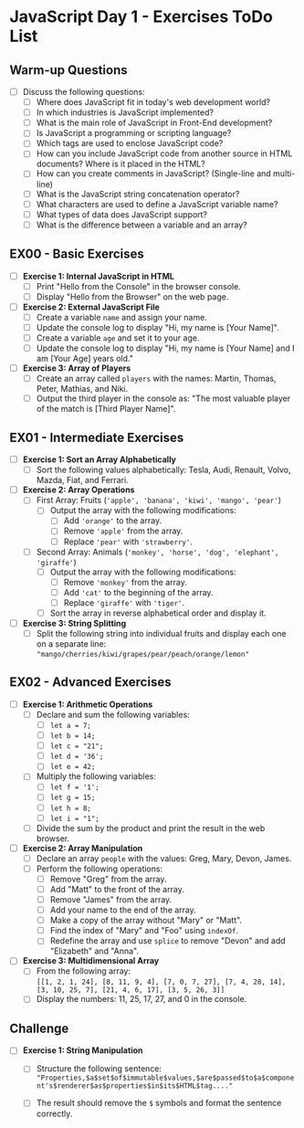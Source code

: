 # JavaScript Day 1 - Exercises ToDo List

## Warm-up Questions
- [ ] Discuss the following questions:
  - [ ] Where does JavaScript fit in today's web development world?
  - [ ] In which industries is JavaScript implemented?
  - [ ] What is the main role of JavaScript in Front-End development?
  - [ ] Is JavaScript a programming or scripting language?
  - [ ] Which tags are used to enclose JavaScript code?
  - [ ] How can you include JavaScript code from another source in HTML documents? Where is it placed in the HTML?
  - [ ] How can you create comments in JavaScript? (Single-line and multi-line)
  - [ ] What is the JavaScript string concatenation operator?
  - [ ] What characters are used to define a JavaScript variable name?
  - [ ] What types of data does JavaScript support?
  - [ ] What is the difference between a variable and an array?

## EX00 - Basic Exercises
- [ ] **Exercise 1: Internal JavaScript in HTML**
  - [ ] Print "Hello from the Console" in the browser console.
  - [ ] Display "Hello from the Browser" on the web page.

- [ ] **Exercise 2: External JavaScript File**
  - [ ] Create a variable `name` and assign your name.
  - [ ] Update the console log to display "Hi, my name is [Your Name]".
  - [ ] Create a variable `age` and set it to your age.
  - [ ] Update the console log to display "Hi, my name is [Your Name] and I am [Your Age] years old."

- [ ] **Exercise 3: Array of Players**
  - [ ] Create an array called `players` with the names: Martin, Thomas, Peter, Mathias, and Niki.
  - [ ] Output the third player in the console as: "The most valuable player of the match is [Third Player Name]".

## EX01 - Intermediate Exercises
- [ ] **Exercise 1: Sort an Array Alphabetically**
  - [ ] Sort the following values alphabetically: Tesla, Audi, Renault, Volvo, Mazda, Fiat, and Ferrari.

- [ ] **Exercise 2: Array Operations**
  - [ ] First Array: Fruits (`'apple', 'banana', 'kiwi', 'mango', 'pear'`)
    - [ ] Output the array with the following modifications:
      - [ ] Add `'orange'` to the array.
      - [ ] Remove `'apple'` from the array.
      - [ ] Replace `'pear'` with `'strawberry'`.
  - [ ] Second Array: Animals (`'monkey', 'horse', 'dog', 'elephant', 'giraffe'`)
    - [ ] Output the array with the following modifications:
      - [ ] Remove `'monkey'` from the array.
      - [ ] Add `'cat'` to the beginning of the array.
      - [ ] Replace `'giraffe'` with `'tiger'`.
    - [ ] Sort the array in reverse alphabetical order and display it.

- [ ] **Exercise 3: String Splitting**
  - [ ] Split the following string into individual fruits and display each one on a separate line:
    `"mango/cherries/kiwi/grapes/pear/peach/orange/lemon"`

## EX02 - Advanced Exercises
- [ ] **Exercise 1: Arithmetic Operations**
  - [ ] Declare and sum the following variables:
    - [ ] `let a = 7;`
    - [ ] `let b = 14;`
    - [ ] `let c = "21";`
    - [ ] `let d = '36';`
    - [ ] `let e = 42;`
  - [ ] Multiply the following variables:
    - [ ] `let f = '1';`
    - [ ] `let g = 15;`
    - [ ] `let h = 8;`
    - [ ] `let i = "1";`
  - [ ] Divide the sum by the product and print the result in the web browser.

- [ ] **Exercise 2: Array Manipulation**
  - [ ] Declare an array `people` with the values: Greg, Mary, Devon, James.
  - [ ] Perform the following operations:
    - [ ] Remove "Greg" from the array.
    - [ ] Add "Matt" to the front of the array.
    - [ ] Remove "James" from the array.
    - [ ] Add your name to the end of the array.
    - [ ] Make a copy of the array without "Mary" or "Matt".
    - [ ] Find the index of "Mary" and "Foo" using `indexOf`.
    - [ ] Redefine the array and use `splice` to remove "Devon" and add "Elizabeth" and "Anna".

- [ ] **Exercise 3: Multidimensional Array**
  - [ ] From the following array:  
    `[[1, 2, 1, 24], [8, 11, 9, 4], [7, 0, 7, 27], [7, 4, 28, 14], [3, 10, 25, 7], [21, 4, 6, 17], [3, 5, 26, 3]]`
  - [ ] Display the numbers: 11, 25, 17, 27, and 0 in the console.

## Challenge
- [ ] **Exercise 1: String Manipulation**
  - [ ] Structure the following sentence:
    `"Properties,$a$set$of$immutable$values,$are$passed$to$a$component's$renderer$as$properties$in$its$HTML$tag...."`
  - [ ] The result should remove the `$` symbols and format the sentence correctly.

